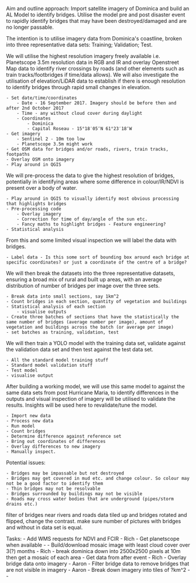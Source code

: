 Aim and outline approach:
Import satellite imagery of Dominica and build an AL Model to identify bridges. Utilise the model pre and post disaster event to rapidly identify bridges that may have been destroyed/damaged and are no longer passable. 

The intention is to utilise imagery data from Dominica's coastline, broken into three representative data sets: Training; Validation; Test. 

We will utilise the highest resolution imagery freely available i.e. Planetscope 3.5m resolution data in RGB and IR and overlay Openstreet Map data to identify river crossings by roads (and other elements such as train tracks/footbridges if time/data allows). We will also investigate the utilisation of elevation/LiDAR data to establish if there is enough resolution to identify bridges through rapid small changes in elevation.
    
    - Set date/time/coordinates
        - Date - 16 September 2017. Imagery should be before then and after 2nd October 2017
        - Time - any without cloud cover during daylight 
        - Coordinates 
            - Dominica 
            - Capital Roseau - 15°18′05″N 61°23′18″W
    - Get imagery
        - Sentinel 2 - 10m too low
        - Planetscope 3.5m might work
    - Get OSM data for bridges and/or roads, rivers, train tracks, footpaths
    - Overlay OSM onto imagery
    - Play around in QGIS 

We will pre-process the data to give the highest resolution of bridges, potentially in identifying areas where some difference in colour/IR/NDVI is present over a body of water. 

    - Play around in QGIS to visually identify most obvious processing that highlights bridges
    - Pre-processing code
        - Overlay imagery 
        - Correction for time of day/angle of the sun etc. 
        - Fancy maths to highlight bridges - Feature engineering?
    - Statistical analysis 

From this and some limited visual inspection we will label the data with bridges.

    - Label data - Is this some sort of bounding box around each bridge at specific coordinates? or just a coordinate of the centre of a bridge?

We will then break the datasets into the three representative datasets, ensuring a broad mix of rural and built up areas, with an average distribution of number of bridges per image over the three sets. 

    - Break data into small sections, say 1km^2
    - Count bridges in each section, quantity of vegetation and buildings
    - Statistical analysis of each section 
        - visualise outputs
    - Create three batches of sections that have the statistically the same number of bridges (average number per image), amount of vegetation and buildings across the batch (or average per image)
    - set batches as training, validation, test

We will then train a YOLO model with the training data set, validate against the validation data set and then test against the test data set.

    - All the standard model training stuff
    - Standard model validation stuff
    - Test model
    - visualise output

After building a working model, we will use this same model to against the same data sets from post Hurricane Maria, to identify differences in the outputs and visual inspection of imagery will be utilised to validate the results. Insights will be used here to revalidate/tune the model.

    - Import new data
    - Process new data
    - Run model
    - Count bridges 
    - Determine difference against reference set
    - Bring out coordinates of differences
    - Overlay differences to new imagery
    - Manually inspect.

Potential issues:
    
    - Bridges may be impassable but not destroyed
    - Bridges may get covered in mud etc. and change colour. So colour may not be a good factor to identify them
    - Thin bridges may not be resolvable
    - Bridges surrounded by buildings may not be visible
    - Roads may cross water bodies that are underground (pipes/storm drains etc.)
     


filter of bridges near rivers and roads
data tiled up and bridges rotated and flipped, change the contrast. make sure number of pictures with bridges and without in data set is equal. 

Tasks:
    - Add WMS requests for NDVI and FCIR  - Rich
    - Get planetscope when available - 
    - Build/download mosaic image with least cloud cover over 3(?) months - Rich 
    - break dominica down into 2500x2500 pixels at 10m then get a mosaic of each area 
    - Get data from after event - Rich
    - Overlay bridge data onto imagery - Aaron
    - Filter bridge data to remove bridges that are not visible in imagery - Aaron
    - Break down imagery into tiles of ?km^2 - 
    - 
